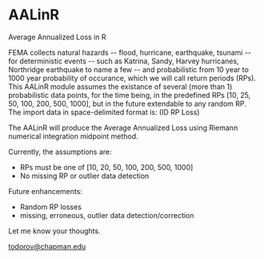 # AALinR
 Average Annualized Loss in R

FEMA collects natural hazards -- flood, hurricane, earthquake, tsunami -- for deterministic events -- such as Katrina, Sandy, Harvey hurricanes, Northridge earthquake to name a few -- and probabilistic from 10 year to 1000 year probability of occurance, which we will call return periods (RPs). This AALinR module assumes the existance of  several (more than 1) probabilistic data points, for the time being, in the predefined RPs [10, 25, 50, 100, 200, 500, 1000], but in the future extendable to any random RP. The import data in space-delimited format is: (ID RP Loss)

The AALinR will produce the Average Annualized Loss using Riemann numerical integration midpoint method. 

Currently, the assumptions are:

- RPs must be one of [10, 20, 50, 100, 200, 500, 1000]
- No missing RP or outlier data detection

Future enhancements:

- Random RP losses
- missing, erroneous, outlier data detection/correction

Let me know your thoughts.

todorov@chapman.edu